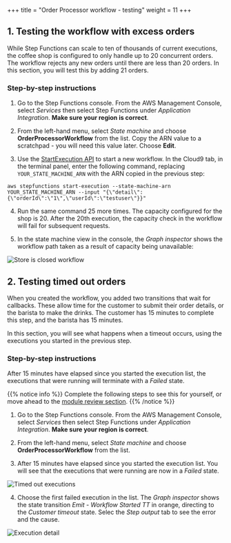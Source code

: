 +++
title = "Order Processor workflow - testing"
weight = 11
+++


## 1. Testing the workflow with excess orders

While Step Functions can scale to ten of thousands of current executions, the coffee shop is configured to only handle up to 20 concurrent orders. The workflow rejects any new orders until there are less than 20 orders. In this section, you will test this by adding 21 orders.

### Step-by-step instructions ##

1. Go to the Step Functions console. From the AWS Management Console, select *Services* then select Step Functions under *Application Integration*. **Make sure your region is correct**.

2. From the left-hand menu, select *State machine* and choose **OrderProcessorWorkflow** from the list. Copy the ARN value to a scratchpad - you will need this value later. Choose **Edit**.

3. Use the [StartExecution API](https://docs.aws.amazon.com/cli/latest/reference/stepfunctions/start-execution.html) to start a new workflow. In the Cloud9 tab, in the terminal panel, enter the following command, replacing `YOUR_STATE_MACHINE_ARN` with the ARN copied in the previous step:

```
aws stepfunctions start-execution --state-machine-arn YOUR_STATE_MACHINE_ARN --input "{\"detail\":{\"orderId\":\"1\",\"userId\":\"testuser\"}}"
```

4. Run the same command 25 more times. The capacity configured for the shop is 20. After the 20th execution, the capacity check in the workflow will fail for subsequent requests.

5. In the state machine view in the console, the *Graph inspector* shows the workflow path taken as a result of capacity being unavailable:

![Store is closed workflow](/images/se-mod1-testing3.png)

## 2. Testing timed out orders

When you created the workflow, you added two transitions that wait for callbacks. These allow time for the customer to submit their order details, or the barista to make the drinks. The customer has 15 minutes to complete this step, and the barista has 15 minutes.

In this section, you will see what happens when a timeout occurs, using the executions you started in the previous step.

### Step-by-step instructions ##

After 15 minutes have elapsed since you started the execution list, the executions that were running will terminate with a *Failed* state.  

{{% notice info %}}
Complete the following steps to see this for yourself, or move ahead to the [module review section](/1b-workflow/9-review.html).
{{% /notice %}}


1. Go to the Step Functions console. From the AWS Management Console, select *Services* then select Step Functions under *Application Integration*. **Make sure your region is correct**.

2. From the left-hand menu, select *State machine* and choose **OrderProcessorWorkflow** from the list.

3. After 15 minutes have elapsed since you started the execution list. You will see that the executions that were running are now in a *Failed* state.

![Timed out executions](/images/se-mod1-testing5.png)

4. Choose the first failed execution in the list. The *Graph inspector* shows the state transition *Emit - Workflow Started TT* in orange, directing to the *Customer timeout* state. Selec the *Step output* tab to see the error and the cause.

![Execution detail](/images/se-mod1-testing6.png)
